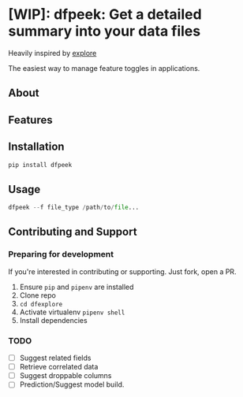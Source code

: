 # [WIP]: dfpeek: Get a detailed summary into your data files

Heavily inspired by [explore](https://github.com/buabaj/xplore)

The easiest way to manage feature toggles in applications.

## About

## Features

## Installation

```py
pip install dfpeek
```

## Usage

```py
dfpeek --f file_type /path/to/file...
```

## Contributing and Support

### Preparing for development

If you're interested in contributing or supporting. Just fork, open a PR.

1. Ensure `pip` and `pipenv` are installed
2. Clone repo
3. `cd dfexplore`
4. Activate virtualenv `pipenv shell`
5. Install dependencies

### TODO
- [ ] Suggest related fields
- [ ] Retrieve correlated data
- [ ] Suggest droppable columns
- [ ] Prediction/Suggest model build.
